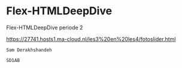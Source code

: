 # Flex-HTMLDeepDive
Flex-HTMLDeepDive periode 2

https://27741.hosts1.ma-cloud.nl/les3%20en%20les4/fotoslider.html

	Sam Derakhshandeh
 
	SD1AB
